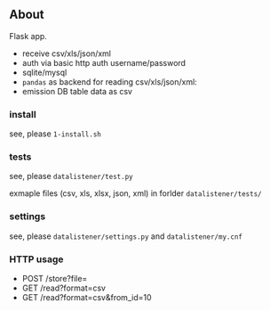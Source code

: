 ## About
Flask app.
- receive csv/xls/json/xml
- auth via basic http auth username/password
- sqlite/mysql
- `pandas`  as backend for reading csv/xls/json/xml: 
- emission DB table data as csv


### install
see, please `1-install.sh`

### tests
see, please `datalistener/test.py`

exmaple files (csv, xls, xlsx, json, xml) in forlder `datalistener/tests/`

### settings
see, please `datalistener/settings.py` and `datalistener/my.cnf`  

### HTTP usage
- POST /store?file=<data>
- GET /read?format=csv
- GET /read?format=csv&from_id=10
